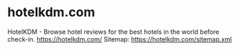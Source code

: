 # hotelkdm.com
HotelKDM - Browse hotel reviews for the best hotels in the world before check-in.
https://hotelkdm.com/
Sitemap: https://hotelkdm.com/sitemap.xml
